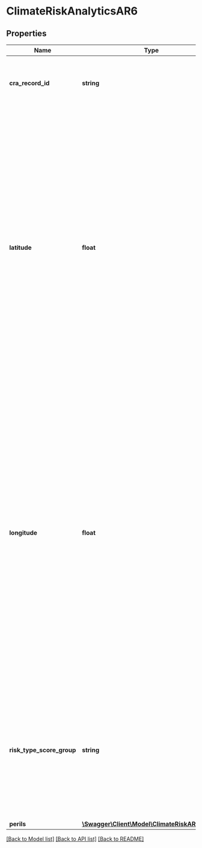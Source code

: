 # ClimateRiskAnalyticsAR6

## Properties
Name | Type | Description | Notes
------------ | ------------- | ------------- | -------------
**cra_record_id** | **string** | An identifier that uniquely identifies a structure or a parcel within this dataset and run date. | [optional] 
**latitude** | **float** | CoreLogic proprietary parcel-centroid coordinate that specifies the north-south position of the center point of a parcel. The latitude contains numeric data values only conforming to the mask XX.ZZZZZZ, where the XX are the digits to the left of the decimal point, and ZZZZZZ are the digits to the right of the decimal point. Latitude is always a positive value on the North American continent. | [optional] 
**longitude** | **float** | CoreLogic proprietary parcel-centroid coordinate that specifies the east-west position of the center point of a parcel. The longitude contains numeric data values only conforming to the mask -XXX.ZZZZZZ, where the XXX are the numeric digits to the left of the decimal point, and ZZZZZZ are the 6 numeric digits to the right of the decimal point. Longitude is a negative value on the North American continent. | [optional] 
**risk_type_score_group** | **string** | Groups where the scores are calculated (SFR, MFR, COM, IND, AGR, MUN - representing Single-Family Residential, Multi-Family Residential, Commercial, Industrial, Agricultural and Municipal). | [optional] 
**perils** | [**\Swagger\Client\Model\ClimateRiskAR6Perils[]**](ClimateRiskAR6Perils.md) | Peril Details | [optional] 

[[Back to Model list]](../../README.md#documentation-for-models) [[Back to API list]](../../README.md#documentation-for-api-endpoints) [[Back to README]](../../README.md)

